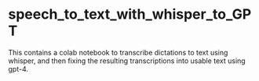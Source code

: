 # speech_to_text_with_whisper_to_GPT
This contains a colab notebook to transcribe dictations to text using whisper, and then fixing the resulting transcriptions into usable text using gpt-4.
